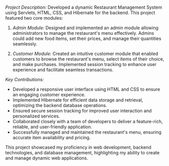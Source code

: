 *Project Description:* 
Developed a dynamic Restaurant Management System using Servlets, HTML, CSS, and Hibernate for the backend. This project featured two core modules: 

1. *Admin Module:* Designed and implemented an admin module allowing administrators to manage the restaurant's menu effectively. Admins could add new food items, set their prices, and manage their quantities seamlessly.

2. *Customer Module:* Created an intuitive customer module that enabled customers to browse the restaurant's menu, select items of their choice, and make purchases. Implemented session tracking to enhance user experience and facilitate seamless transactions.

*Key Contributions:*
- Developed a responsive user interface using HTML and CSS to ensure an engaging customer experience.
- Implemented Hibernate for efficient data storage and retrieval, optimizing the backend database operations.
- Ensured secure session tracking for improved user interaction and personalized services.
- Collaborated closely with a team of developers to deliver a feature-rich, reliable, and user-friendly application.
- Successfully managed and maintained the restaurant's menu, ensuring accurate item availability and pricing.

This project showcased my proficiency in web development, backend technologies, and database management, highlighting my ability to create and manage dynamic web applications.
